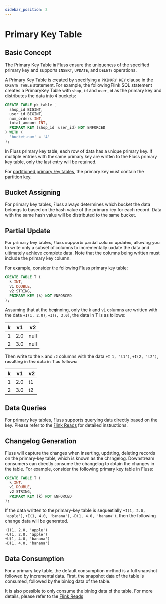 ```yaml
---
sidebar_position: 2
---
```


# Primary Key Table

## Basic Concept

The Primary Key Table in Fluss ensure the uniqueness of the specified primary key and supports `INSERT`, `UPDATE`, and `DELETE` operations.

A Primary Key Table is created by specifying a `PRIMARY KEY` clause in the `CREATE TABLE` statement. For example, the following Flink SQL statement creates a PrimaryKey Table with `shop_id` and `user_id` as the primary key and distributes the data into 4 buckets:

```sql title="Flink SQL"
CREATE TABLE pk_table (
  shop_id BIGINT,
  user_id BIGINT,
  num_orders INT,
  total_amount INT,
  PRIMARY KEY (shop_id, user_id) NOT ENFORCED
) WITH (
  'bucket.num' = '4'
);
```

In Fluss primary key table, each row of data has a unique primary key.
If multiple entries with the same primary key are written to the Fluss primary key table, only the last entry will be retained.

For [partitioned primary key tables](table-design/data-distribution/partitioning.md), the primary key must contain the partition key.

## Bucket Assigning

For primary key tables, Fluss always determines which bucket the data belongs to based on the hash value of the primary key for each record.
Data with the same hash value will be distributed to the same bucket.

## Partial Update
For primary key tables, Fluss supports partial column updates, allowing you to write only a subset of columns to incrementally update the data and ultimately achieve complete data. Note that the columns being written must include the primary key column.

For example, consider the following Fluss primary key table:
```sql title="Flink SQL"
CREATE TABLE T (
  k INT,
  v1 DOUBLE,
  v2 STRING,
  PRIMARY KEY (k) NOT ENFORCED
);
```

Assuming that at the beginning, only the `k` and `v1` columns are written with the data `+I(1, 2.0)`, `+I(2, 3.0)`, the data in T is as follows:

| k | v1  | v2   |
|---|-----|------|
| 1 | 2.0 | null |
| 2 | 3.0 | null |

Then write to the `k` and `v2` columns with the data `+I(1, 't1')`, `+I(2, 't2')`, resulting in the data in T as follows:

| k | v1  | v2 |
|---|-----|----|
| 1 | 2.0 | t1 |
| 2 | 3.0 | t2 |

## Data Queries

For primary key tables, Fluss supports querying data directly based on the key. Please refer to the [Flink Reads](../../engine-flink/reads.md) for detailed instructions.

## Changelog Generation

Fluss will capture the changes when inserting, updating, deleting records on the primary-key table, which is known as the changelog. Downstream consumers can directly consume the changelog to obtain the changes in the table. For example, consider the following primary key table in Fluss:

```sql title="Flink SQL"
CREATE TABLE T (
  k INT,
  v1 DOUBLE,
  v2 STRING,
  PRIMARY KEY (k) NOT ENFORCED
);
```

If the data written to the primary-key table is sequentially `+I(1, 2.0, 'apple')`, `+I(1, 4.0, 'banana')`, `-D(1, 4.0, 'banana')`, then the following change data will be generated.

```text
+I(1, 2.0, 'apple')
-U(1, 2.0, 'apple')
+U(1, 4.0, 'banana')
-D(1, 4.0, 'banana')
```

## Data Consumption
For a primary key table, the default consumption method is a full snapshot followed by incremental data. First, the snapshot data of the table is consumed, followed by the binlog data of the table.

It is also possible to only consume the binlog data of the table. For more details, please refer to the [Flink Reads](../../engine-flink/reads.md)
